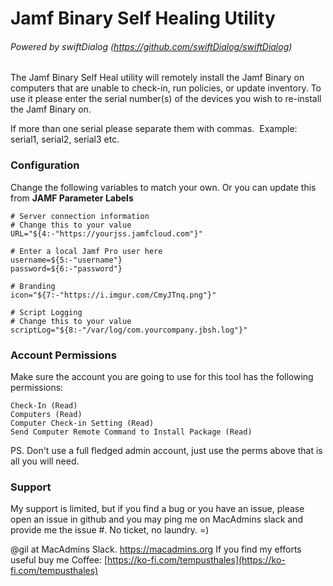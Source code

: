 # Jamf Binary Self Healing Utility
###### Powered by swiftDialog (https://github.com/swiftDialog/swiftDialog)

The Jamf Binary Self Heal utility will remotely install the Jamf Binary on computers that are unable to check-in, run policies, or update inventory.
To use it please enter the serial number(s) of the devices you wish to re-install the Jamf Binary on.  

If more than one serial please separate them with commas.  Example: serial1, serial2, serial3 etc.

### Configuration

Change the following variables to match your own.  Or you can update this from **JAMF Parameter Labels**

```
# Server connection information
# Change this to your value
URL="${4:-"https://yourjss.jamfcloud.com"}"

# Enter a local Jamf Pro user here
username=${5:-"username"}
password=${6:-"password"}

# Branding
icon="${7:-"https://i.imgur.com/CmyJTnq.png"}"

# Script Logging
# Change this to your value
scriptLog="${8:-"/var/log/com.yourcompany.jbsh.log"}"
```

### Account Permissions

Make sure the account you are going to use for this tool has the following permissions:

```
Check-In (Read)
Computers (Read)
Computer Check-in Setting (Read)
Send Computer Remote Command to Install Package (Read)
```

PS. Don't use a full fledged admin account, just use the perms above that is all you will need.

### Support
My support is limited, but if you find a bug or you have an issue, please open an issue in github and you may ping me on MacAdmins slack and provide me the issue #. No ticket, no laundry. =)

@gil at MacAdmins Slack.  https://macadmins.org 
If you find my efforts useful buy me Coffee: [https://ko-fi.com/tempusthales](https://ko-fi.com/tempusthales)
